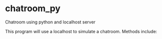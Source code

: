 # chatroom_py
Chatroom using python and localhost server

This program will use a localhost to simulate a chatroom.
Methods include:
